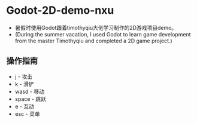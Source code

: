 # Godot-2D-demo-nxu
- 暑假时使用Godot跟着timothyqiu大佬学习制作的2D游戏项目demo。
- (During the summer vacation, I used Godot to learn game development from the master Timothyqiu and completed a 2D game project.)

## 操作指南
- j     - 攻击
- k     - 滑铲
- wasd  - 移动
- space - 跳跃
- e     - 互动
- esc   - 菜单
